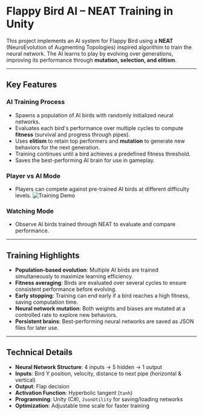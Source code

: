 # Flappy Bird AI – NEAT Training in Unity

This project implements an AI system for Flappy Bird using a **NEAT** (NeuroEvolution of Augmenting Topologies) inspired algorithim to train the neural network. The AI learns to play by evolving over generations, improving its performance through **mutation, selection, and elitism**.

---

## Key Features

### AI Training Process
- Spawns a population of AI birds with randomly initialized neural networks.
- Evaluates each bird's performance over multiple cycles to compute **fitness** (survival and progress through pipes).
- Uses **elitism** to retain top performers and **mutation** to generate new behaviors for the next generation.
- Training continues until a bird achieves a predefined fitness threshold.
- Saves the best-performing AI brain for use in gameplay.

### Player vs AI Mode
- Players can compete against pre-trained AI birds at different difficulty levels.
![Training Demo](Assets/watchingBird.gif)
### Watching Mode
- Observe AI birds trained through NEAT to evaluate and compare performance.

---

## Training Highlights
- **Population-based evolution**: Multiple AI birds are trained simultaneously to maximize learning efficiency.
- **Fitness averaging**: Birds are evaluated over several cycles to ensure consistent performance before evolving.
- **Early stopping**: Training can end early if a bird reaches a high fitness, saving computation time.
- **Neural network mutation**: Both weights and biases are mutated at a controlled rate to explore new behaviors.
- **Persistent brains**: Best-performing neural networks are saved as JSON files for later use.

---

## Technical Details
- **Neural Network Structure**: 4 inputs → 5 hidden → 1 output  
- **Inputs**: Bird Y position, velocity, distance to next pipe (horizontal & vertical)  
- **Output**: Flap decision  
- **Activation Function**: Hyperbolic tangent (`tanh`)  
- **Programming**: Unity (C#), `JsonUtility` for saving/loading networks  
- **Optimization**: Adjustable time scale for faster training
